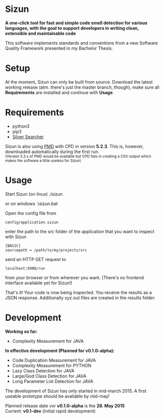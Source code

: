 Sizun
=====

**A one-click tool for fast and simple code smell detection for various languages, with the goal to support developers in writing clean, extensible and maintainable code**

This software implements standards and conventions from a new Software Quality Framework presented in my Bachelor Thesis.

Setup
=====

At the moment, Sizun can only be built from source.
Download the latest working release (atm. there's just the master branch, though), make sure all **Requirements** are installed and continue with **Usage**.

Requirements
============

- python3
- pip3
- [Silver Searcher](https://github.com/ggreer/the_silver_searcher)

Sizun is also using [PMD](http://pmd.sourceforge.net/pmd-5.2.3/) with CPD in version **5.2.3**.
This is, however, downloaded automatically during the first run.<br />
<sub>(Version 5.3.x of PMD would be available but CPD fails in creating a CSV output which makes the software a little useless for Sizun)</sub>

Usage
=====

Start Sizun (on linux)
    ./sizun

or on windows
    .\sizun.bat


Open the config file from

    config/application.sizun

enter the path to the src folder of the application that you want to inspect with Sizun

    [BASIC]
    sourcepath = /path/to/my/projects/src

send an HTTP GET request to

    localhost:5000/run

from your browser or from wherever you want.
(There's no frontend interface available yet for Sizun!)

That's it! Your code is now being inspected.
You receive the results as a JSON response.
Additionally xyz.out files are created in the results folder.


Development
===========

**Working so far:**
- Complexity Measurement for JAVA

**In effective development (Planned for v0.1.0-alpha):**
- Code Duplication Measurement for JAVA
- Complexity Measurement for PYTHON
- Lazy Class Detection for JAVA
- Large/God Class Detection for JAVA
- Long Parameter List Detection for JAVA

The development of Sizun has only started in mid-march 2015.
A first useable prototype should be available by mid-may!

Planned release date vor **v0.1.0-alpha** is the **28. May 2015**<br />
Current: **v0.1-dev** (initial rapid development)
